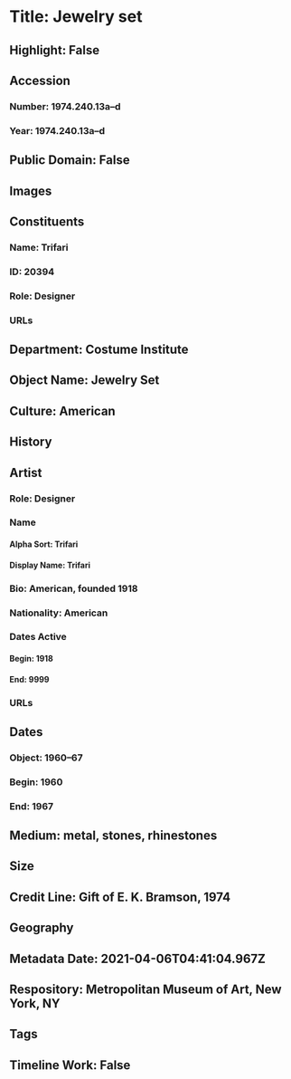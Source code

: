 # Title: Jewelry set
## Highlight: False
## Accession
### Number: 1974.240.13a–d
### Year: 1974.240.13a–d
## Public Domain: False
## Images
## Constituents
### Name: Trifari
### ID: 20394
### Role: Designer
### URLs
## Department: Costume Institute
## Object Name: Jewelry Set
## Culture: American
## History
## Artist
### Role: Designer
### Name
#### Alpha Sort: Trifari
#### Display Name: Trifari
### Bio: American, founded 1918
### Nationality: American
### Dates Active
#### Begin: 1918
#### End: 9999
### URLs
## Dates
### Object: 1960–67
### Begin: 1960
### End: 1967
## Medium: metal, stones, rhinestones
## Size
## Credit Line: Gift of E. K. Bramson, 1974
## Geography
## Metadata Date: 2021-04-06T04:41:04.967Z
## Respository: Metropolitan Museum of Art, New York, NY
## Tags
## Timeline Work: False